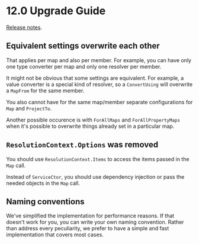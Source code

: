 # 12.0 Upgrade Guide

[Release notes](https://github.com/AutoMapper/AutoMapper/releases/tag/v12.0.0).

## Equivalent settings overwrite each other

That applies per map and also per member. For example, you can have only one type converter per map and only one resolver per member. 

It might not be obvious that some settings are equivalent. For example, a value converter is a special kind of resolver, so a `ConvertUsing` will overwrite a `MapFrom` 
for the same member. 

You also cannot have for the same map/member separate configurations for `Map` and `ProjectTo`.

Another possible occurence is with `ForAllMaps` and `ForAllPropertyMaps` when it's possible to overwrite things already set in a particular map.

## `ResolutionContext.Options` was removed

You should use `ResolutionContext.Items` to access the items passed in the `Map` call.

Instead of `ServiceCtor`, you should use dependency injection or pass the needed objects in the `Map` call.

## Naming conventions

We've simplified the implementation for performance reasons. If that doesn't work for you, you can write your own naming convention. Rather than address every 
peculiarity, we prefer to have a simple and fast implementation that covers most cases.